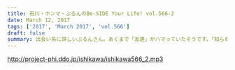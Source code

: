 ```yaml
---
title: 石川・ホンマ・ぶるんのBe-SIDE Your Life! vol.566-2
date: March 12, 2017
tags: ['2017', 'March 2017', 'vol.566']
draft: false
summary: 出会い系に詳しいぶるんさん。あくまで「友達」がハマっていたそうです。「知らねぇよ！人生相談・前半」SAITO
---
```


http://project-phi.ddo.jp/ishikawa/ishikawa566_2.mp3
